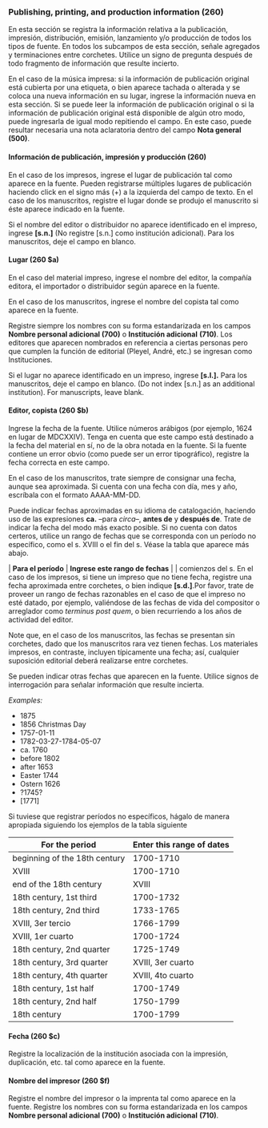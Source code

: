 ### Publishing, printing, and production information (260)

En esta sección se registra la información relativa a la publicación, impresión, distribución, emisión, lanzamiento y/o producción de todos los tipos de fuente. En todos los subcampos de esta sección, señale agregados y terminaciones entre corchetes. Utilice un signo de pregunta después de todo fragmento de información que resulte incierto.

En el caso de la música impresa: si la información de publicación original está cubierta por una etiqueta, o bien aparece tachada o alterada y se coloca una nueva información en su lugar, ingrese la información nueva en esta sección. Si se puede leer la información de publicación original o si la información de publicación original está disponible de algún otro modo, puede ingresarla de igual modo repitiendo el campo. En este caso, puede resultar necesaria una nota aclaratoria dentro del campo **Nota general (500)**.

#### Información de publicación, impresión y producción (260)

En el caso de los impresos, ingrese el lugar de publicación tal como aparece en la fuente. Pueden registrarse múltiples lugares de publicación haciendo click en el signo más (+) a la izquierda del campo de texto. En el caso de los manuscritos, registre el lugar donde se produjo el manuscrito si éste aparece indicado en la fuente.

Si el nombre del editor o distribuidor no aparece identificado en el impreso, ingrese **[s.n.]** (No registre [s.n.] como institución adicional). Para los manuscritos, deje el campo en blanco.

#### Lugar (260 $a)

En el caso del material impreso, ingrese el nombre del editor, la compañía editora, el importador o distribuidor según aparece en la fuente.

En el caso de los manuscritos, ingrese el nombre del copista tal como aparece en la fuente.

Registre siempre los nombres con su forma estandarizada en los campos **Nombre personal adicional (700)** o **Institución adicional**  **(710)**. Los editores que aparecen nombrados en referencia a ciertas personas pero que cumplen la función de editorial (Pleyel, André, etc.) se ingresan como Instituciones.

Si el lugar no aparece identificado en un impreso, ingrese **[s.l.].** Para los manuscritos, deje el campo en blanco. (Do not index [s.n.] as an additional institution). For manuscripts, leave blank.

#### Editor, copista (260 $b)

Ingrese la fecha de la fuente. Utilice números arábigos (por ejemplo, 1624 en lugar de MDCXXIV). Tenga en cuenta que este campo está destinado a la fecha del material en sí, no de la obra notada en la fuente. Si la fuente contiene un error obvio (como puede ser un error tipográfico), registre la fecha correcta en este campo.

En el caso de los manuscritos, trate siempre de consignar una fecha, aunque sea aproximada. Si cuenta con una fecha con día, mes y año, escríbala con el formato AAAA-MM-DD.

Puede indicar fechas aproximadas en su idioma de catalogación, haciendo uso de las expresiones **ca.** –para _circa–_, **antes de** y **después de**. Trate de indicar la fecha del modo más exacto posible. Si no cuenta con datos certeros, utilice un rango de fechas que se corresponda con un período no específico, como el s. XVIII o el fin del s. Véase la tabla que aparece más abajo.

| **Para el período** | **Ingrese este rango de fechas** | | comienzos del s. En el caso de los impresos, si tiene un impreso que no tiene fecha, registre una fecha aproximada entre corchetes, o bien indique **[s.d.]**.Por favor, trate de proveer un rango de fechas razonables en el caso de que el impreso no esté datado, por ejemplo, valiéndose de las fechas de vida del compositor o arreglador como _terminus post quem_, o bien recurriendo a los años de actividad del editor.

Note que, en el caso de los manuscritos, las fechas se presentan sin corchetes, dado que los manuscritos rara vez tienen fechas. Los materiales impresos, en contraste, incluyen típicamente una fecha; así, cualquier suposición editorial deberá realizarse entre corchetes.

Se pueden indicar otras fechas que aparecen en la fuente. Utilice signos de interrogación para señalar información que resulte incierta.

_Examples:_
 - 1875
 - 1856 Christmas Day
 - 1757-01-11
 - 1782-03-27-1784-05-07
 - ca. 1760
 - before 1802
 - after 1653
 - Easter 1744
 - Ostern 1626
 - ?1745?
 - [1771]

Si tuviese que registrar períodos no específicos, hágalo de manera apropiada siguiendo los ejemplos de la tabla siguiente


| **For the period**                   | **Enter this range of dates**        |
| ------------------------------------ | ------------------------------------ |
| beginning of the 18th century        | 1700-1710                            |
| XVIII | 1700-1710 | | mitad del s.   | XVIII | 1740-1760 | | fines del s.   |
| end of the 18th century              | XVIII | 1790-1799 | | s.             |
| 18th century, 1st third              | 1700-1732                            |
| 18th century, 2nd third              | 1733-1765                            |
| XVIII, 3er tercio | 1766-1799 | | s. | 1766-1799                            |
| XVIII, 1er cuarto | 1700-1724 | | s. | XVIII | 1700-1799 |                  |
| 18th century, 2nd quarter            | 1725-1749                            |
| 18th century, 3rd quarter            | XVIII, 3er cuarto | 1750-1774 | | s. |
| 18th century, 4th quarter            | XVIII, 4to cuarto | 1775-1799 | | s. |
| 18th century, 1st half               | 1700-1749                            |
| 18th century, 2nd half               | 1750-1799                            |
| 18th century                         | 1700-1799                            |

#### Fecha (260 $c)

Registre la localización de la institución asociada con la impresión, duplicación, etc. tal como aparece en la fuente.

#### Nombre del impresor (260 $f)

Registre el nombre del impresor o la imprenta tal como aparece en la fuente. Registre los nombres con su forma estandarizada en los campos **Nombre personal adicional (700)** o **Institución adicional**  **(710)**.
